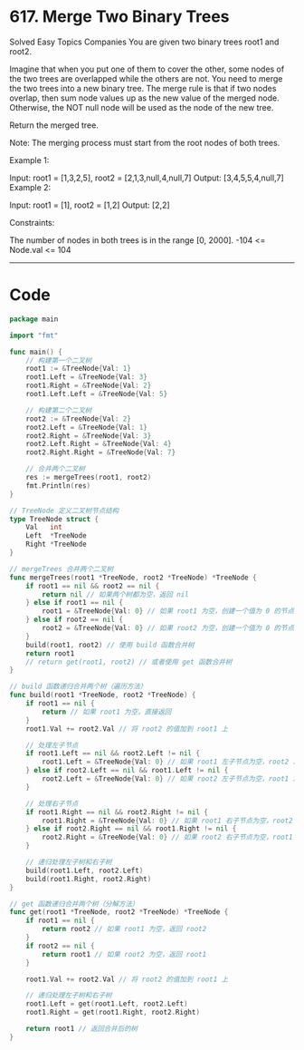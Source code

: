 # 617. Merge Two Binary Trees
Solved
Easy
Topics
Companies
You are given two binary trees root1 and root2.

Imagine that when you put one of them to cover the other, some nodes of the two trees are overlapped while the others are not. You need to merge the two trees into a new binary tree. The merge rule is that if two nodes overlap, then sum node values up as the new value of the merged node. Otherwise, the NOT null node will be used as the node of the new tree.

Return the merged tree.

Note: The merging process must start from the root nodes of both trees.

Example 1:

Input: root1 = [1,3,2,5], root2 = [2,1,3,null,4,null,7]
Output: [3,4,5,5,4,null,7]
Example 2:

Input: root1 = [1], root2 = [1,2]
Output: [2,2]

Constraints:

The number of nodes in both trees is in the range [0, 2000].
-104 <= Node.val <= 104

---
# Code
```go
package main

import "fmt"

func main() {
	// 构建第一个二叉树
	root1 := &TreeNode{Val: 1}
	root1.Left = &TreeNode{Val: 3}
	root1.Right = &TreeNode{Val: 2}
	root1.Left.Left = &TreeNode{Val: 5}

	// 构建第二个二叉树
	root2 := &TreeNode{Val: 2}
	root2.Left = &TreeNode{Val: 1}
	root2.Right = &TreeNode{Val: 3}
	root2.Left.Right = &TreeNode{Val: 4}
	root2.Right.Right = &TreeNode{Val: 7}

	// 合并两个二叉树
	res := mergeTrees(root1, root2)
	fmt.Println(res)
}

// TreeNode 定义二叉树节点结构
type TreeNode struct {
	Val   int
	Left  *TreeNode
	Right *TreeNode
}

// mergeTrees 合并两个二叉树
func mergeTrees(root1 *TreeNode, root2 *TreeNode) *TreeNode {
	if root1 == nil && root2 == nil {
		return nil // 如果两个树都为空，返回 nil
	} else if root1 == nil {
		root1 = &TreeNode{Val: 0} // 如果 root1 为空，创建一个值为 0 的节点
	} else if root2 == nil {
		root2 = &TreeNode{Val: 0} // 如果 root2 为空，创建一个值为 0 的节点
	}
	build(root1, root2) // 使用 build 函数合并树
	return root1
	// return get(root1, root2) // 或者使用 get 函数合并树
}

// build 函数递归合并两个树（遍历方法）
func build(root1 *TreeNode, root2 *TreeNode) {
	if root1 == nil {
		return // 如果 root1 为空，直接返回
	}
	root1.Val += root2.Val // 将 root2 的值加到 root1 上

	// 处理左子节点
	if root1.Left == nil && root2.Left != nil {
		root1.Left = &TreeNode{Val: 0} // 如果 root1 左子节点为空，root2 左子节点不为空，创建一个值为 0 的节点
	} else if root2.Left == nil && root1.Left != nil {
		root2.Left = &TreeNode{Val: 0} // 如果 root2 左子节点为空，root1 左子节点不为空，创建一个值为 0 的节点
	}

	// 处理右子节点
	if root1.Right == nil && root2.Right != nil {
		root1.Right = &TreeNode{Val: 0} // 如果 root1 右子节点为空，root2 右子节点不为空，创建一个值为 0 的节点
	} else if root2.Right == nil && root1.Right != nil {
		root2.Right = &TreeNode{Val: 0} // 如果 root2 右子节点为空，root1 右子节点不为空，创建一个值为 0 的节点
	}

	// 递归处理左子树和右子树
	build(root1.Left, root2.Left)
	build(root1.Right, root2.Right)
}

// get 函数递归合并两个树（分解方法）
func get(root1 *TreeNode, root2 *TreeNode) *TreeNode {
	if root1 == nil {
		return root2 // 如果 root1 为空，返回 root2
	}
	if root2 == nil {
		return root1 // 如果 root2 为空，返回 root1
	}

	root1.Val += root2.Val // 将 root2 的值加到 root1 上

	// 递归处理左子树和右子树
	root1.Left = get(root1.Left, root2.Left)
	root1.Right = get(root1.Right, root2.Right)

	return root1 // 返回合并后的树
}
```